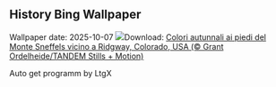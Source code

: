 ## History Bing Wallpaper
Wallpaper date: 2025-10-07
![](https://www.bing.com/th?id=OHR.RidgwayAspens_IT-IT7479755416_UHD.jpg&w=1000)Download: [Colori autunnali ai piedi del Monte Sneffels vicino a Ridgway, Colorado, USA (© Grant Ordelheide/TANDEM Stills + Motion)](https://www.bing.com/th?id=OHR.RidgwayAspens_IT-IT7479755416_UHD.jpg)

Auto get programm by LtgX
